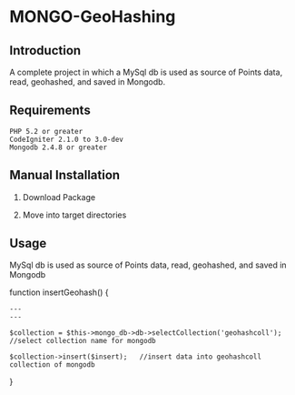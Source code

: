 MONGO-GeoHashing
================

Introduction 
-------------------------------------------------------------
A complete project in which a MySql db is used as source of Points data, read, geohashed, and saved in Mongodb.

Requirements
-------------------------------------------------------------
    PHP 5.2 or greater
    CodeIgniter 2.1.0 to 3.0-dev
	Mongodb 2.4.8 or greater
	
Manual Installation
-------------------------------------------------------------

1) Download Package
   
2) Move into target directories

Usage
-------------------------------------------------------------
MySql db is used as source of Points data, read, geohashed, and saved in Mongodb

function insertGeohash() {
	
	---
	---

	$collection = $this->mongo_db->db->selectCollection('geohashcoll'); //select collection name for mongodb

	$collection->insert($insert);	//insert data into geohashcoll collection of mongodb

		
}	


